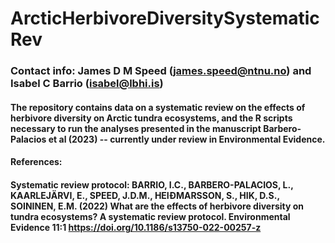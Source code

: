 # ArcticHerbivoreDiversitySystematicRev
### Contact info: James D M Speed (james.speed@ntnu.no) and Isabel C Barrio (isabel@lbhi.is)

#### The repository contains data on a systematic review on the effects of herbivore diversity on Arctic tundra ecosystems, and the R scripts necessary to run the analyses presented in the manuscript Barbero-Palacios et al (2023) -- currently under review in Environmental Evidence.

#### References: 
#### Systematic review protocol: BARRIO, I.C., BARBERO-PALACIOS, L., KAARLEJÄRVI, E., SPEED, J.D.M., HEIÐMARSSON, S., HIK, D.S., SOININEN, E.M. (2022) What are the effects of herbivore diversity on tundra ecosystems? A systematic review protocol. Environmental Evidence 11:1 https://doi.org/10.1186/s13750-022-00257-z 
